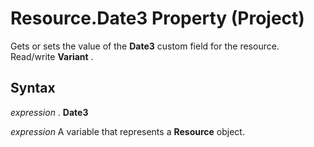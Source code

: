 
# Resource.Date3 Property (Project)

Gets or sets the value of the  **Date3** custom field for the resource. Read/write **Variant** .


## Syntax

 _expression_ . **Date3**

 _expression_ A variable that represents a **Resource** object.


